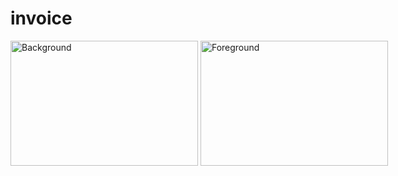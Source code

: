 # invoice

<div style="position: relative; width: max-content;">
  <img src="https://github.com/user-attachments/assets/b4ec2546-e0e0-4489-9397-7af540533ab7" alt="Background" style="width: 300px; height: 200px;">
  <img src="https://github.com/user-attachments/assets/99bb3e25-08bf-4a9f-ac5a-385457b9aff2" alt="Foreground" style="width: 300px; height: 200px;">
</div>
